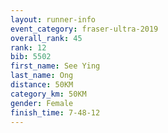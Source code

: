 ```yaml
---
layout: runner-info 
event_category: fraser-ultra-2019 
overall_rank: 45
rank: 12
bib: 5502
first_name: See Ying
last_name: Ong
distance: 50KM
category_km: 50KM
gender: Female
finish_time: 7-48-12
---
```

